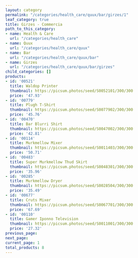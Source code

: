 ```yaml
---
layout: category
permalink: "/categories/health_care/quux/bar/girzes/1"
leaf_category: true
title: Girzes - Commercia
path_to_this_category:
- name: Health & Care
  url: "/categories/health_care"
- name: Quux
  url: "/categories/health_care/quux"
- name: Bar
  url: "/categories/health_care/quux/bar"
- name: Girzes
  url: "/categories/health_care/quux/bar/girzes"
child_categories: []
products:
- id: '00521'
  title: Waldop Printer
  thumbnail: https://picsum.photos/seed/S0052101/300/300
  price: '47.93'
- id: '00779'
  title: Plugh T-Shirt
  thumbnail: https://picsum.photos/seed/S0077902/300/300
  price: '45.76'
- id: '00470'
  title: Bar Blurri Shirt
  thumbnail: https://picsum.photos/seed/S0047002/300/300
  price: '42.81'
- id: '00114'
  title: Murkmellow Mixer
  thumbnail: https://picsum.photos/seed/S0011403/300/300
  price: '50.71'
- id: '00483'
  title: Super Murkmellow Thud Skirt
  thumbnail: https://picsum.photos/seed/S0048301/300/300
  price: '35.96'
- id: '00285'
  title: Murkmellow Dryer
  thumbnail: https://picsum.photos/seed/S0028504/300/300
  price: '35.49'
- id: '00677'
  title: Cruts Mixer
  thumbnail: https://picsum.photos/seed/S0067701/300/300
  price: '67.69'
- id: '00110'
  title: Gamer Iponno Television
  thumbnail: https://picsum.photos/seed/S0011001/300/300
  price: '27.32'
previous_page: 
next_page: 
current_page: 1
total_products: 8
---
```

